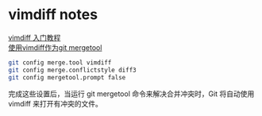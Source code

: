 # vimdiff notes

[vimdiff 入门教程](https://www.jianshu.com/p/5e359ac7d609)  
[使用vimdiff作为git mergetool](https://juejin.cn/post/7351300787648921619)


```bash
git config merge.tool vimdiff
git config merge.conflictstyle diff3
git config mergetool.prompt false

```

完成这些设置后，当运行 git mergetool 命令来解决合并冲突时，Git 将自动使用 vimdiff 来打开有冲突的文件。